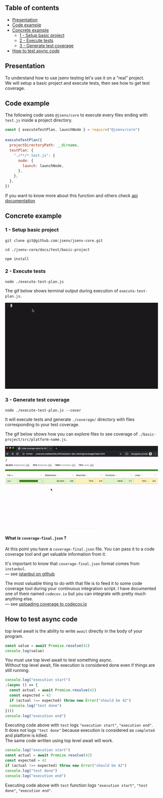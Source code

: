 ## Table of contents

- [Presentation](#Presentation)
- [Code example](#code-example)
- [Concrete example](#concrete-example)
  - [1 - Setup basic project](#1---setup-basic-project)
  - [2 - Execute tests](#2---execute-tests)
  - [3 - Generate test coverage](#3---generate-test-coverage)
- [How to test async code](#How-to-test-async-code)

## Presentation

To understand how to use jsenv testing let's use it on a "real" project.<br /> We will setup a basic project and execute tests, then see how to get test coverage.

## Code example

The following code uses `@jsenv/core` to execute every files ending with `test.js` inside a project directory.

```js
const { executeTestPlan, launchNode } = require("@jsenv/core")

executeTestPlan({
  projectDirectoryPath: __dirname,
  testPlan: {
    "./**/*.test.js": {
      node: {
        launch: launchNode,
      },
    },
  },
})
```

If you want to know more about this function and others check [api documentation](./api.md)

## Concrete example

### 1 - Setup basic project

```console
git clone git@github.com:jsenv/jsenv-core.git
```

```console
cd ./jsenv-core/docs/test/basic-project
```

```console
npm install
```

### 2 - Execute tests

```console
node ./execute-test-plan.js
```

The gif below shows terminal output during execution of `execute-test-plan.js`.

![test terminal recording](./test-terminal-recording.gif)

### 3 - Generate test coverage

```console
node ./execute-test-plan.js --cover
```

It will execute tests and generate `./coverage/` directory with files corresponding to your test coverage.

The gif below shows how you can explore files to see coverage of `./basic-project/src/platform-name.js`.

![browsing coverage recording](./coverage-browsing-recording.gif)

#### What is `coverage-final.json` ?

At this point you have a `coverage-final.json` file. You can pass it to a code coverage tool and get valuable information from it.<br />

It's important to know that `coverage-final.json` format comes from `instanbul`.<br />
— see [istanbul on github](https://github.com/gotwarlost/istanbul)

The most valuable thing to do with that file is to feed it to some code coverage tool during your continuous integration script.
I have documented one of them named `codecov.io` but you can integrate with pretty much anything else.<br />
— see [uploading coverage to codecov.io](./docs/uploading-coverage-to-codecov.md)

## How to test async code

top level await is the ability to write `await` directly in the body of your program.

```js
const value = await Promise.resolve(42)
console.log(value)
```

You must use top level await to test something async.<br />
Without top level await, file execution is considered done even if things are still running.<br />

```js
console.log("execution start")
;(async () => {
  const actual = await Promise.resolve(42)
  const expected = 42
  if (actual !== expected) throw new Error("should be 42")
  console.log("test done")
})()
console.log("execution end")
```

Executing code above with `test` logs `"execution start"`, `"execution end"`.<br />
It does not logs `"test done"` because execution is considered as `completed` and platform is killed.<br />
The same code written using top level await will work.

```js
console.log("execution start")
const actual = await Promise.resolve(42)
const expected = 42
if (actual !== expected) throw new Error("should be 42")
console.log("test done")
console.log("execution end")
```

Executing code above with `test` function logs `"execution start"`, `"test done"`, `"execution end"`.<br />
